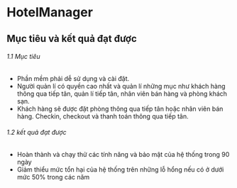 # HotelManager
## Mục tiêu và kết quả đạt được
###### 1.1 Mục tiêu
- Phần mềm phải dễ sử dụng và cài đặt.
- Người quản lí có quyền cao nhất và quản lí những mục như khách hàng thông qua tiếp tân, quản lí tiếp tân, nhân viên bán hàng và phòng khách sạn.
- Khách hàng sẽ được đặt phòng thông qua tiếp tân hoặc nhân viên bán hàng. Checkin, checkout và thanh toán thông qua tiếp tân.
###### 1.2 kết quả đạt được
- Hoàn thành và chạy thử các tính năng và bảo mật của hệ thống trong 90 ngày
- Giảm thiểu mức tổn hại của hệ thống trên những lỗ hổng nếu có ở dưới mức 50% trong các năm
